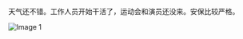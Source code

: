 天气还不错。工作人员开始干活了，运动会和演员还没来。安保比较严格。

![Image 1](https://files.e5n.cc/media_attachments/files/114/571/092/109/151/091/original/f5c6f0109cb94651.jpg)